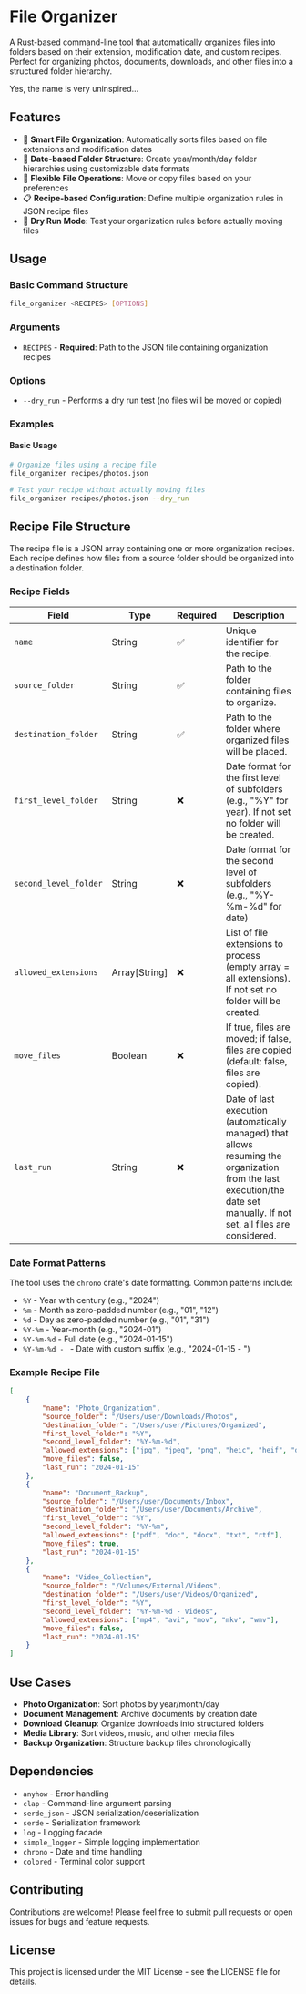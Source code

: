 # File Organizer

A Rust-based command-line tool that automatically organizes files into folders based on their extension, modification date, and custom recipes. Perfect for organizing photos, documents, downloads, and other files into a structured folder hierarchy.

Yes, the name is very uninspired...

## Features

- 📁 **Smart File Organization**: Automatically sorts files based on file extensions and modification dates
- 📅 **Date-based Folder Structure**: Create year/month/day folder hierarchies using customizable date formats
- 🔄 **Flexible File Operations**: Move or copy files based on your preferences
- 📋 **Recipe-based Configuration**: Define multiple organization rules in JSON recipe files
- 🧪 **Dry Run Mode**: Test your organization rules before actually moving files

## Usage

### Basic Command Structure

```bash
file_organizer <RECIPES> [OPTIONS]
```

### Arguments

- `RECIPES` - **Required**: Path to the JSON file containing organization recipes

### Options

- `--dry_run` - Performs a dry run test (no files will be moved or copied)

### Examples

#### Basic Usage

```bash
# Organize files using a recipe file
file_organizer recipes/photos.json

# Test your recipe without actually moving files
file_organizer recipes/photos.json --dry_run
```

## Recipe File Structure

The recipe file is a JSON array containing one or more organization recipes. Each recipe defines how files from a source folder should be organized into a destination folder.

### Recipe Fields

| Field                 | Type          | Required | Description                                                                                                                                                               |
| --------------------- | ------------- | -------- | ------------------------------------------------------------------------------------------------------------------------------------------------------------------------- |
| `name`                | String        | ✅       | Unique identifier for the recipe.                                                                                                                                         |
| `source_folder`       | String        | ✅       | Path to the folder containing files to organize.                                                                                                                          |
| `destination_folder`  | String        | ✅       | Path to the folder where organized files will be placed.                                                                                                                  |
| `first_level_folder`  | String        | ❌       | Date format for the first level of subfolders (e.g., "%Y" for year). If not set no folder will be created.                                                                |
| `second_level_folder` | String        | ❌       | Date format for the second level of subfolders (e.g., "%Y-%m-%d" for date)                                                                                                |
| `allowed_extensions`  | Array[String] | ❌       | List of file extensions to process (empty array = all extensions). If not set no folder will be created.                                                                  |
| `move_files`          | Boolean       | ❌       | If true, files are moved; if false, files are copied (default: false, files are copied).                                                                                  |
| `last_run`            | String        | ❌       | Date of last execution (automatically managed) that allows resuming the organization from the last execution/the date set manually. If not set, all files are considered. |

### Date Format Patterns

The tool uses the `chrono` crate's date formatting. Common patterns include:

- `%Y` - Year with century (e.g., "2024")
- `%m` - Month as zero-padded number (e.g., "01", "12")
- `%d` - Day as zero-padded number (e.g., "01", "31")
- `%Y-%m` - Year-month (e.g., "2024-01")
- `%Y-%m-%d` - Full date (e.g., "2024-01-15")
- `%Y-%m-%d - ` - Date with custom suffix (e.g., "2024-01-15 - ")

### Example Recipe File

```json
[
	{
		"name": "Photo_Organization",
		"source_folder": "/Users/user/Downloads/Photos",
		"destination_folder": "/Users/user/Pictures/Organized",
		"first_level_folder": "%Y",
		"second_level_folder": "%Y-%m-%d",
		"allowed_extensions": ["jpg", "jpeg", "png", "heic", "heif", "dng", "gif"],
		"move_files": false,
		"last_run": "2024-01-15"
	},
	{
		"name": "Document_Backup",
		"source_folder": "/Users/user/Documents/Inbox",
		"destination_folder": "/Users/user/Documents/Archive",
		"first_level_folder": "%Y",
		"second_level_folder": "%Y-%m",
		"allowed_extensions": ["pdf", "doc", "docx", "txt", "rtf"],
		"move_files": true,
		"last_run": "2024-01-15"
	},
	{
		"name": "Video_Collection",
		"source_folder": "/Volumes/External/Videos",
		"destination_folder": "/Users/user/Videos/Organized",
		"first_level_folder": "%Y",
		"second_level_folder": "%Y-%m-%d - Videos",
		"allowed_extensions": ["mp4", "avi", "mov", "mkv", "wmv"],
		"move_files": false,
		"last_run": "2024-01-15"
	}
]
```

## Use Cases

- **Photo Organization**: Sort photos by year/month/day
- **Document Management**: Archive documents by creation date
- **Download Cleanup**: Organize downloads into structured folders
- **Media Library**: Sort videos, music, and other media files
- **Backup Organization**: Structure backup files chronologically

## Dependencies

- `anyhow` - Error handling
- `clap` - Command-line argument parsing
- `serde_json` - JSON serialization/deserialization
- `serde` - Serialization framework
- `log` - Logging facade
- `simple_logger` - Simple logging implementation
- `chrono` - Date and time handling
- `colored` - Terminal color support

## Contributing

Contributions are welcome! Please feel free to submit pull requests or open issues for bugs and feature requests.

## License

This project is licensed under the MIT License - see the LICENSE file for details.
